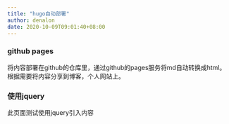 ```yaml
---
title: "hugo自动部署"
author: denalon
date: 2020-10-09T09:01:40+08:00
---
```


### github pages

将内容部署在github的仓库里，通过github的pages服务将md自动转换成html。根据需要将内容分享到博客，个人网站上。

### 使用jquery

此页面测试使用jquery引入内容


